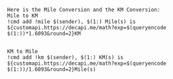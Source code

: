 
~~~~~~~~~~~~~~~~~~~~~~~~~~~~~~~~~~~~~~~~~~~~~~~~~~~~~~~~~~~~~~~~~~~~~~~~~~~~~~~~~~~~~~~~~~~~~~~~~~~~~~~~~~~~~~~~~~~~~~~~~~~~~~~~~~~~~~~~~~~~
Here is the Mile Conversion and the KM Conversion:
Mile to KM
!cmd add !mile $(sender), $(1:) Mile(s) is ${customapi.https://decapi.me/math?exp=$(queryencode $(1:))*1.6093&round=2}KM


KM to Mile
!cmd add !km $(sender), $(1:) KM(s) is ${customapi.https://decapi.me/math?exp=$(queryencode $(1:))/1.6093&round=2}Mile(s)
~~~~~~~~~~~~~~~~~~~~~~~~~~~~~~~~~~~~~~~~~~~~~~~~~~~~~~~~~~~~~~~~~~~~~~~~~~~~~~~~~~~~~~~~~~~~~~~~~~~~~~~~~~~~~~~~~~~~~~~~~~~~~~~~~~~~~~~~~~~~